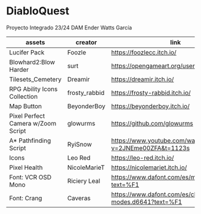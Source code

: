 # DiabloQuest
Proyecto Integrado 23/24 DAM
Ender Watts García

| assets                             | creator       | link                                                 |
| ---------------------------------- | ------------- | ---------------------------------------------------- |
| Lucifer Pack                       | Foozle        | https://foozlecc.itch.io/                            |
| Blowhard2:Blow Harder              | surt          | https://opengameart.org/users/surt                   |
| Tilesets_Cemetery                  | Dreamir       | https://dreamir.itch.io/                             |
| RPG Ability Icons Collection       | frosty_rabbid | https://frosty-rabbid.itch.io/                       |
| Map Button                         | BeyonderBoy   | https://beyonderboy.itch.io/                         |
| Pixel Perfect Camera w/Zoom Script | glowurms      | https://github.com/glowurms                          |
| A* Pathfinding Script              | RyiSnow       | https://www.youtube.com/watch?v=2JNEme00ZFA&t=1123s  |
| Icons                              | Leo Red       | https://leo-red.itch.io/                             |
| Pixel Health                       | NicoleMarieT  | https://nicolemariet.itch.io/                        |
| Font: VCR OSD Mono                 | Riciery Leal  | https://www.dafont.com/es/mrmanet.d5509?text=%F1     |
| Font: Crang                        | Caveras       | https://www.dafont.com/es/cliff-modes.d6641?text=%F1 |
